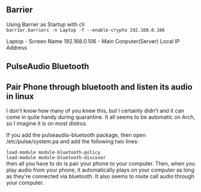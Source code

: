 Barrier
----
Using Barrier as Startup with cli<br/>
`barrier.barrierc -n Laptop -f --enable-crypto 192.168.0.106`

Laptop - Screen Name
192.168.0.106 - Main Conputer(Server) Local IP Address

PulseAudio Bluetooth
-----
<h2>Pair Phone through bluetooth and listen its audio in linux</h2>

I don't know how many of you knew this, but I certainly didn't and it can come in quite handy during quarantine. It all seems to be automatic on Arch, so I imagine it is on most distros.

If you add the pulseaudio-bluetooth package, then open /etc/pulse/system.pa and add the following two lines:

`load-module module-bluetooth-policy`<br/>
`load-module module-bluetooth-discover`<br/>
then all you have to do is pair your phone to your computer. Then, when you play audio from your phone, it automatically plays on your computer as long as they're connected via bluetooth. It also seems to route call audio through your computer.
